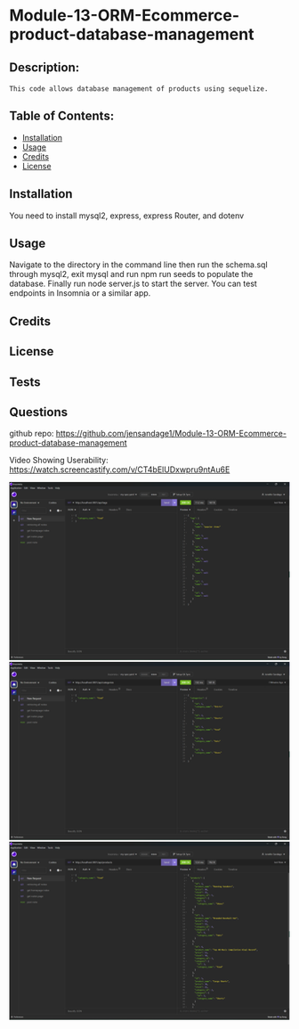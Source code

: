 # Module-13-ORM-Ecommerce-product-database-management


## Description:
    This code allows database management of products using sequelize. 

## Table of Contents:
* [Installation](#installation)
* [Usage](#usage)
* [Credits](#credits)
* [License](#license)

## Installation
You need to install mysql2, express, express Router, and dotenv

## Usage
Navigate to the directory in the command line then run the schema.sql through mysql2, exit mysql and run npm run seeds to populate the database. Finally run node server.js to start the server. You can test endpoints in Insomnia or a similar app. 
## Credits


## License  

## Tests


## Questions



github repo:
https://github.com/jensandage1/Module-13-ORM-Ecommerce-product-database-management


 Video Showing Userability:
 https://watch.screencastify.com/v/CT4bElUDxwpru9ntAu6E

![screenshot of insomnia testing for tags](get-example-tags.png) ![screenshot of insomnia testing for categories](get-example-categories.png) ![screenshot of insomnia testing for products](get-example-products.png)